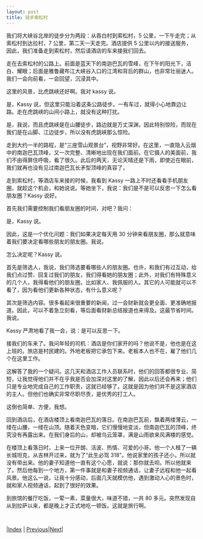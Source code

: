 ```yaml
---
layout: post
title: 徒步索松村
---
```


我们将大峡谷北岸的徒步分为两段：从吞白村到索松村，5 公里，一下午走完；从索松村到达拉村，7 公里，第二天一天走完。酒店提供 5 公里以内的接送服务，因此，我们准备走到索松村，然后请酒店的车来接我们回去。

走在去索松村的公路上。前面是蓝天下的南迦巴瓦的雪峰，在下午的阳光下，洁白、耀眼；后面是雅鲁藏布江大峡谷入口的江湾和背后的群山，也非常壮丽迷人。我们一会向前看，一会回望，沉浸其中。

这里的风景，比虎跳峡还好啊。我对 kassy 说。

是，Kassy 说，但这里只能沿着这条公路徒步。一有车过，就得小心地靠边让路。走在虎跳峡的山间小路上，就没有这种打扰。

是，我说，而且虎跳峡是在山腰徒步，路边就是万丈深渊，因此特别惊险，而现在我们是在山脚、江边徒步，所以没有虎跳峡那么惊险。

走到大约一半的路程，是“三座雪山观景台”，视野非常好。在这里，一直隐入云烟中的南迦巴瓦顶峰，又一次完整、清晰地出现在我们面前。在它摄人的美面前，我们不由得屏住呼吸，看了很久。此后的两天，无论天晴还是下雨，即使近在眼前，我们就再也没有见过南迦巴瓦长矛型顶峰的真容了，

走到索松村，等酒店车来接的时候，我看到 Kassy 一路上不时还看看手机朋友圈，就趁这个机会，和她说说。等她坐下，我说：我们是不是可以反思一下怎么看朋友圈？Kassy 说好。

首先我们需要控制我们看朋友圈的时间，对吧？我问：

是，Kassy 说。

因此，这是一个优化问题：我们如果决定每天用 30 分钟来看朋友圈，那么就意味着我们要决定看哪些朋友的朋友圈。我说。

怎么决定呢？Kassy 说。

首先是筛选人，我说，我们筛选要看哪些人的朋友圈。也许，和我们有过互动，给我们点过赞、回复过我们的朋友，我们得看她的朋友圈；此外，对我们有特殊意义的几个人，我得看他们的朋友圈，比如家人、我佩服的人。其它的人可能就可以不看了，因为看他们更新各种状态，有什么意义呢？

其次是筛选内容。很多看起来很重要的新闻，过一会财新就会更全面、更准确地报道。因此，可以不着急立刻看，等后面看财新总结报道也来得及。这最节省时间。我说。

Kassy 严肃地看了我一会，说：是可以反思一下。

接我们的车来了。我问年轻的司机：酒店是你们家开的吗？他说不是，他也是在这上班的。旅店是村民建的。外地老板把它承包下来。老板本人也不在，雇了他们几个在这里工作。

这解答了我的一个疑问。这几天和酒店工作人员联系时，他们的回答都很专业、简短，让我觉得他们并不在乎我是否会加深对这里的了解，因此以后还会再来；他们只是专业地完成自己的工作职责，这就已经够了。这就是因为他们并不是这家酒店的主人。但他们也确实非常尽职尽责，是优秀的打工人。

这倒也简单、方便，我想。

回到酒店后，在酒店楼顶上看南迦巴瓦的落日。在南迦巴瓦前，飘着两缕薄云，一缕在山腰，一缕在山顶。随着天色变暗，它们慢慢地变淡，但南迦巴瓦的顶峰，终究没有再露出来。在我们身后的山，却被乌云笼罩，满是山雨欲来风满楼的感觉。

在楼顶上看落日时，上来一位开朗、活波、热情、可爱的小哥。他一个人租了一辆长城坦克，从吉林开过来，就为了“此生必驾 318”。他说家里的孩子还小，所以就没有带出来。他的妻子知道他一直有这个心愿，就说：那你就去呗。所以他就来了。然后他每到一个地方，第一件事就是和妻子视频通话，让妻子远程和他一起看风景。他这么一说，让我十分感动，后面几天就模仿他，遇到激动人心的景色时，就和家人视频通话，起到了很好的效果。

到旅馆的餐厅吃饭，一荤一素，菜量很大，味道不错，一共 80 多元。突然发现自从到拉萨以来，都是晚上才正式地吃一顿饭。这就是旅行啊。

<br/>

|[Index](../) | [Previous](61-nanjbw)|[Next](63-zhala)|
